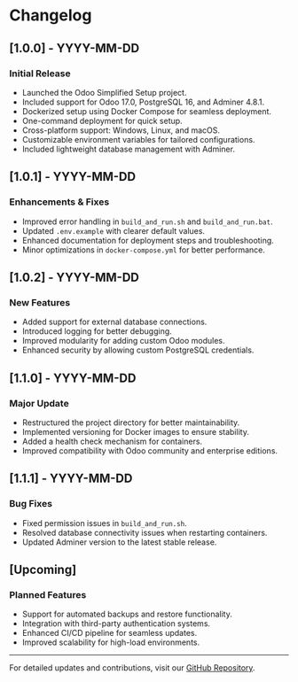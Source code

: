 # Changelog

## [1.0.0] - YYYY-MM-DD
### Initial Release
- Launched the Odoo Simplified Setup project.
- Included support for Odoo 17.0, PostgreSQL 16, and Adminer 4.8.1.
- Dockerized setup using Docker Compose for seamless deployment.
- One-command deployment for quick setup.
- Cross-platform support: Windows, Linux, and macOS.
- Customizable environment variables for tailored configurations.
- Included lightweight database management with Adminer.

## [1.0.1] - YYYY-MM-DD
### Enhancements & Fixes
- Improved error handling in `build_and_run.sh` and `build_and_run.bat`.
- Updated `.env.example` with clearer default values.
- Enhanced documentation for deployment steps and troubleshooting.
- Minor optimizations in `docker-compose.yml` for better performance.

## [1.0.2] - YYYY-MM-DD
### New Features
- Added support for external database connections.
- Introduced logging for better debugging.
- Improved modularity for adding custom Odoo modules.
- Enhanced security by allowing custom PostgreSQL credentials.

## [1.1.0] - YYYY-MM-DD
### Major Update
- Restructured the project directory for better maintainability.
- Implemented versioning for Docker images to ensure stability.
- Added a health check mechanism for containers.
- Improved compatibility with Odoo community and enterprise editions.

## [1.1.1] - YYYY-MM-DD
### Bug Fixes
- Fixed permission issues in `build_and_run.sh`.
- Resolved database connectivity issues when restarting containers.
- Updated Adminer version to the latest stable release.

## [Upcoming]
### Planned Features
- Support for automated backups and restore functionality.
- Integration with third-party authentication systems.
- Enhanced CI/CD pipeline for seamless updates.
- Improved scalability for high-load environments.

---
For detailed updates and contributions, visit our [GitHub Repository](https://github.com/OpenSrc-NeuralInverse/Odoo-Simplified-Setup).

